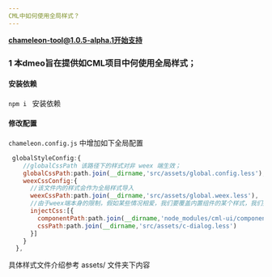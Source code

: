 ```yaml
---
CML中如何使用全局样式？
---
```


**chameleon-tool@1.0.5-alpha.1开始支持**

###  1 本dmeo旨在提供如CML项目中何使用全局样式；

#### 安装依赖
`npm i ` 安装依赖

#### 修改配置
`chameleon.config.js` 中增加如下全局配置
```javascript
 globalStyleConfig:{
    //globalCssPath 该路径下的样式对非 weex 端生效；
    globalCssPath:path.join(__dirname,'src/assets/global.config.less'),
    weexCssConfig:{
      //该文件内的样式会作为全局样式导入
      weexCssPath:path.join(__dirname,'src/assets/global.weex.less'),
      //由于weex端本身的限制，假如某些情况相爱，我们要覆盖内置组件的某个样式，我们提供了对于该组件注入样式的方式
      injectCss:[{
        componentPath:path.join(__dirname,'node_modules/cml-ui/components/c-dialog/c-dialog.cml'),
        cssPath:path.join(__dirname,'src/assets/c-dialog.less')
      }]
    }
  },
```

具体样式文件介绍参考 assets/ 文件夹下内容



